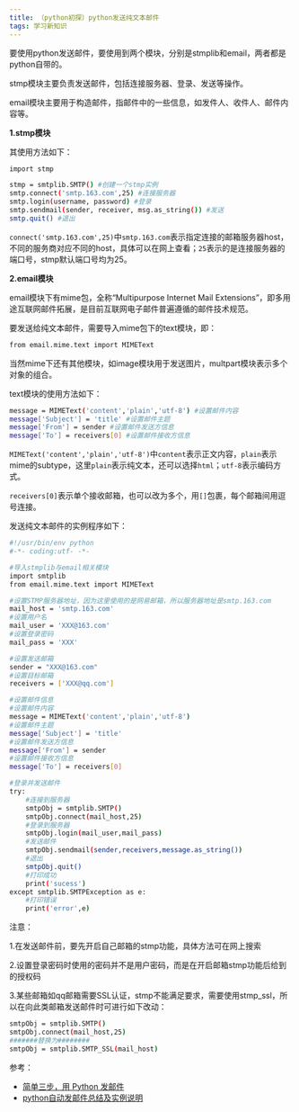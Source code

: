 ```yaml
---
title: （python初探）python发送纯文本邮件
tags: 学习新知识
---
```

要使用python发送邮件，要使用到两个模块，分别是stmplib和email，两者都是python自带的。

stmp模块主要负责发送邮件，包括连接服务器、登录、发送等操作。

email模块主要用于构造邮件，指邮件中的一些信息，如发件人、收件人、邮件内容等。

**1.stmp模块**

其使用方法如下：
```bash
import stmp

stmp = smtplib.SMTP() #创建一个stmp实例
smtp.connect('smtp.163.com',25)	#连接服务器
smtp.login(username, password) #登录
smtp.sendmail(sender, receiver, msg.as_string()) #发送
smtp.quit() #退出
```
`connect('smtp.163.com',25)`中`smtp.163.com`表示指定连接的邮箱服务器host，不同的服务商对应不同的host，具体可以在网上查看；`25`表示的是连接服务器的端口号，stmp默认端口号均为25。

**2.email模块**

email模块下有mime包，全称“Multipurpose Internet Mail Extensions”，即多用途互联网邮件拓展，是目前互联网电子邮件普遍遵循的邮件技术规范。

要发送给纯文本邮件，需要导入mime包下的text模块，即：
```bash
from email.mime.text import MIMEText
```
当然mime下还有其他模块，如image模块用于发送图片，multpart模块表示多个对象的组合。

text模块的使用方法如下：
```bash
message = MIMEText('content','plain','utf-8') #设置邮件内容
message['Subject'] = 'title' #设置邮件主题
message['From'] = sender #设置邮件发送方信息
message['To'] = receivers[0] #设置邮件接收方信息
```
`MIMEText('content','plain','utf-8')`中`content`表示正文内容，`plain`表示mime的subtype，这里`plain`表示纯文本，还可以选择`html`；`utf-8`表示编码方式。

`receivers[0]`表示单个接收邮箱，也可以改为多个，用`[]`包裹，每个邮箱间用逗号连接。

发送纯文本邮件的实例程序如下：
```bash
#!/usr/bin/env python
#-*- coding:utf- -*-

#导入stmplib与email相关模块
import smtplib
from email.mime.text import MIMEText

#设置STMP服务器地址，因为这里使用的是网易邮箱，所以服务器地址是smtp.163.com
mail_host = 'smtp.163.com'
#设置用户名
mail_user = 'XXX@163.com'
#设置登录密码
mail_pass = 'XXX'

#设置发送邮箱
sender = "XXX@163.com"
#设置目标邮箱
receivers = ['XXX@qq.com']

#设置邮件信息
#设置邮件内容
message = MIMEText('content','plain','utf-8')
#设置邮件主题
message['Subject'] = 'title'
#设置邮件发送方信息
message['From'] = sender
#设置邮件接收方信息
message['To'] = receivers[0]

#登录并发送邮件
try:
	#连接到服务器
    smtpObj = smtplib.SMTP()
    smtpObj.connect(mail_host,25)
    #登录到服务器
    smtpObj.login(mail_user,mail_pass)
    #发送邮件
    smtpObj.sendmail(sender,receivers,message.as_string())
    #退出
    smtpObj.quit()
    #打印成功
    print('sucess')
except smtplib.SMTPException as e:
    #打印错误
    print('error',e)
```
注意：

1.在发送邮件前，要先开启自己邮箱的stmp功能，具体方法可在网上搜索

2.设置登录密码时使用的密码并不是用户密码，而是在开启邮箱stmp功能后给到的授权码

3.某些邮箱如qq邮箱需要SSL认证，stmp不能满足要求，需要使用stmp_ssl，所以在向此类邮箱发送邮件时可进行如下改动：
```bash
smtpObj = smtplib.SMTP()
smtpObj.connect(mail_host,25)
#######替换为########
smtpObj = smtplib.SMTP_SSL(mail_host)
```

参考：
- [简单三步，用 Python 发邮件](https://zhuanlan.zhihu.com/p/24180606)
- [python自动发邮件总结及实例说明](https://www.cnblogs.com/yufeihlf/p/5726619.html)
